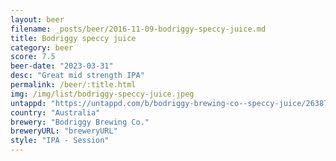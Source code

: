 ```yaml
---
layout: beer
filename: _posts/beer/2016-11-09-bodriggy-speccy-juice.md
title: Bodriggy speccy juice
category: beer
score: 7.5
beer-date: "2023-03-31"
desc: "Great mid strength IPA"
permalink: /beer/:title.html
img: /img/list/bodriggy-speccy-juice.jpeg
untappd: "https://untappd.com/b/bodriggy-brewing-co--speccy-juice/2638737"
country: "Australia"
brewery: "Bodriggy Brewing Co."
breweryURL: "breweryURL"
style: "IPA - Session"
---
```

